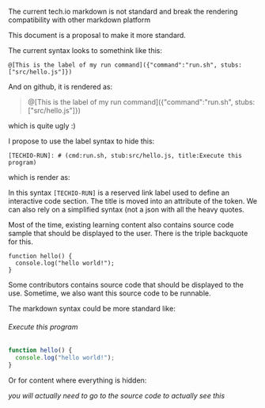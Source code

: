 The current tech.io markdown is not standard and break the rendering compatibility with other markdown platform

This document is a proposal to make it more standard.

The current syntax looks to somethink like this:

```
@[This is the label of my run command]({"command":"run.sh", stubs:["src/hello.js"]})
```

And on github, it is rendered as:

> @[This is the label of my run command]({"command":"run.sh", stubs:["src/hello.js"]})

which is quite ugly :)

I propose to use the label syntax to hide this:

```
[TECHIO-RUN]: # (cmd:run.sh, stub:src/hello.js, title:Execute this program)
```

which is render as:
> 

In this syntax `[TECHIO-RUN]` is a reserved link label used to define an interactive code section. The title is moved into an attribute of the token. We can also rely on a simplified syntax (not a json with all the heavy quotes.

Most of the time, existing learning content also contains source code sample that should be displayed to the user. There is the triple backquote for this.

```
function hello() {
  console.log("hello world!");
}
```

Some contributors contains source code that should be displayed to the use. Sometime, we also want this source code to be runnable.

The markdown syntax could be more standard like:

[RUN-BEGIN]: # (cmd:run.sh, stubs:[src/index.htm:html, src/style.css])

###### Execute this program

```javascript,/project/target/src/hello.js
function hello() {
  console.log("hello world!");
}
```

[RUN-END]: #

Or for content where everything is hidden:

[RUN]: # (cmd:run.sh, stub:src/hello.js, title:Execute this program)

_you will actually need to go to the source code to actually see this_
